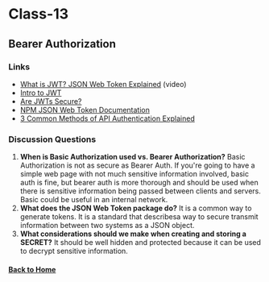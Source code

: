 # Class-13
## Bearer Authorization


### Links
- [What is JWT? JSON Web Token Explained](https://www.youtube.com/watch?v=926mknSW9Lo) (video)
- [Intro to JWT](https://jwt.io/introduction/)
- [Are JWTs Secure?](https://stackoverflow.com/questions/27301557/if-you-can-decode-jwt-how-are-they-secure)
- [NPM JSON Web Token Documentation](https://www.npmjs.com/package/jsonwebtoken)
- [3 Common Methods of API Authentication Explained](https://nordicapis.com/3-common-methods-api-authentication-explained/)


### Discussion Questions
1. **When is Basic Authorization used vs. Bearer Authorization?** Basic Authorization is not as secure as Bearer Auth. If you're going to have a simple web page with not much sensitive information involved, basic auth is fine, but bearer auth is more thorough and should be used when there is sensitive information being passed between clients and servers. Basic could be useful in an internal network.
2. **What does the JSON Web Token package do?** It is a common way to generate tokens. It is a standard that describesa way to secure transmit information between two systems as a JSON object.
3. **What considerations should we make when creating and storing a SECRET?** It should be well hidden and protected because it can be used to decrypt sensitive information.


#### [Back to Home](README.md)